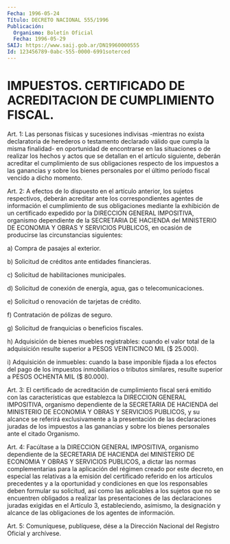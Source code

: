 ```yaml
---
Fecha: 1996-05-24
Título: DECRETO NACIONAL 555/1996
Publicación:
  Organismo: Boletín Oficial
  Fecha: 1996-05-29
SAIJ: https://www.saij.gob.ar/DN19960000555
Id: 123456789-0abc-555-0000-6991soterced
---
```

# IMPUESTOS. CERTIFICADO DE ACREDITACION DE CUMPLIMIENTO FISCAL.

<a id="1"></a>
Art. 1:  Las personas físicas y sucesiones indivisas -mientras no exista declaratoria  de  herederos o testamento declarado válido que cumpla la misma finalidad- en oportunidad de encontrarse en las situaciones o de realizar los  hechos y actos que se detallan en el artículo  siguiente,  deberán  acreditar  el  cumplimiento  de  sus obligaciones respecto de los impuestos  a las ganancias y sobre los bienes  personales  por el último período fiscal  vencido  a  dicho momento.

<a id="2"></a>
Art. 2: A efectos de  lo  dispuesto  en  el artículo anterior, los sujetos  respectivos, deberán acreditar ante  los  correspondientes agentes de información el cumplimiento de sus obligaciones mediante la exhibición  de  un certificado expedido por la DIRECCION GENERAL IMPOSITIVA, organismo  dependiente de la SECRETARIA DE HACIENDA del MINISTERIO DE ECONOMIA Y  OBRAS Y SERVICIOS PUBLICOS, en ocasión de producirse las circunstancias siguientes:

a) Compra de pasajes al exterior.

b) Solicitud de créditos ante entidades financieras.

c) Solicitud de habilitaciones municipales.

d) Solicitud de conexión de energía, agua, gas o telecomunicaciones.

e) Solicitud o renovación de tarjetas de crédito.

f) Contratación de pólizas de seguro.

g) Solicitud de franquicias o beneficios fiscales.

h)  Adquisición de bienes muebles  registrables:  cuando  el  valor total de la adquisición resulte superior a PESOS VEINTICINCO MIL ($ 25.000).

i) Adquisición  de inmuebles: cuando la base imponible fijada a los efectos  del  pago   de  los  impuestos  inmobiliarios  o  tributos similares,  resulte  superior  a  PESOS  OCHENTA  MIL   ($  80.000).

<a id="3"></a>
Art. 3: El certificado de acreditación de cumplimiento fiscal será emitido con las características que establezca la DIRECCION GENERAL IMPOSITIVA, organismo  dependiente de la SECRETARIA DE HACIENDA del MINISTERIO DE ECONOMIA Y  OBRAS  Y SERVICIOS PUBLICOS, y su alcance se referirá exclusivamente a la presentación  de  las declaraciones juradas  de  los  impuestos  a  las  ganancias  y sobre los  bienes personales ante el citado Organismo.

<a id="4"></a>
Art.  4:  Facúltase a la DIRECCION GENERAL IMPOSITIVA,  organismo dependiente de la SECRETARIA DE HACIENDA del MINISTERIO DE ECONOMIA Y OBRAS Y SERVICIOS  PUBLICOS,  a dictar las normas complementarias para la aplicación del régimen creado por este decreto, en especial las  relativas  a  la  emisión  del  certificado  referido  en  los artículos precedentes y a la oportunidad  y  condiciones en que los responsables deben formular su solicitud, así como las aplicables a los  sujetos  que  no  se  encuentren  obligados  a  realizar   las presentaciones de las declaraciones juradas exigidas en el Artículo 3,  estableciendo,  asimismo,  la  designación  y  alcance  de  las obligaciones de los agentes de información.

<a id="5"></a>
Art. 5: Comuníquese, publíquese, dése a la Dirección Nacional del Registro  Oficial  y  archívese.
